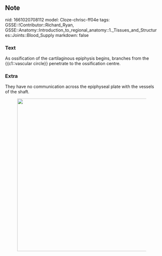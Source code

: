 ## Note
nid: 1661020708112
model: Cloze-chrisc-ff04e
tags: GSSE::!Contributor::Richard_Ryan, GSSE::Anatomy::Introduction_to_regional_anatomy::1._Tissues_and_Structures::Joints::Blood_Supply
markdown: false

### Text
<div class='toggle'>
  As ossification of the cartilaginous epiphysis begins, branches
  from the {{c1::vascular circle}} penetrate to the ossification
  centre.
</div>

### Extra
<p id="9f406d86-8a80-40e0-a95a-1d233f68550e" class="">They have no
communication across the epiphyseal plate with the vessels of the
shaft.
<figure id="83b457e1-0eb0-4df8-8896-62feede9bae2" class="image">
  <a href= 
  "Blood%20Supply%20eab98b3b5a9b4be08808a5151d51f536/Untitled.png"><img style="width:503px"
  src="c002d3936899d90a9fa3b260eef1bd1b9b3f0f8c.png"></a>
</figure>
